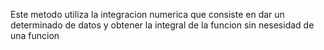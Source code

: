 Este metodo utiliza la integracion numerica que consiste en dar un determinado de datos y 
obtener la integral de la funcion sin nesesidad de una funcion
